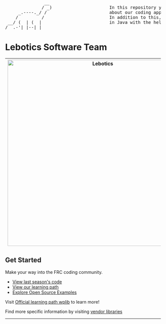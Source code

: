 
<pre>
               __
              / _)                      In this repository you will find important information and useful descriptions
     _.----._/ /                        about our coding approach for each FRC season since 2024.
    /         /                         In addition to this, you will find a useful tour for learning to program a robot
 __/ (  | (  |                          in Java with the help of WPLIB and other important libraries.
/__.-'|_|--|_|
</pre>

# Lebotics Software Team

| <img src="https://github.com/LEBOTICS-5948/.github/blob/main/images/imagen_tunnasaur.png" alt="Lebotics" style="width: 600px;"> | **LEBOTICS**<br> $5948$<br> ----<br> *FRC Team* |
| - | - |


## Get Started

Make your way into the FRC coding community.

* [View last season's code](https://github.com/LEBOTICS-5948/2025_season)
* [View our learning path](https://github.com/LEBOTICS-5948/Code_Kids_Learning_path)
* [Explore Open Source Examples](https://www.youtube.com/watch?v=dQw4w9WgXcQ)

Visit [Official learning path wplib](https://docs.wpilib.org/en/stable/docs/zero-to-robot/introduction.html) to learn more!

Find more specific information by visiting [vendor libraries](https://docs.wpilib.org/en/stable/docs/software/vscode-overview/3rd-party-libraries.html#libraries)

----
